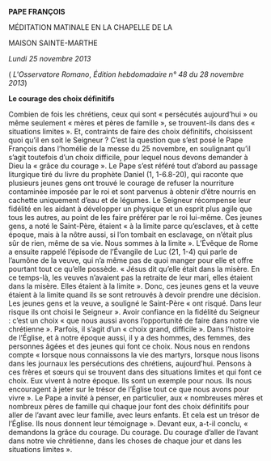**PAPE FRANÇOIS**

MÉDITATION MATINALE EN LA CHAPELLE DE LA

MAISON SAINTE-MARTHE

*Lundi 25 novembre 2013*

( *L'Osservatore Romano*, *Édition hebdomadaire n° 48 du 28 novembre 2013*)

**Le courage des choix définitifs**

Combien de fois les chrétiens, ceux qui sont « persécutés aujourd’hui » ou même seulement « mères et pères de famille », se trouvent-ils dans des « situations limites ». Et, contraints de faire des choix définitifs, choisissent quoi qu’il en soit le Seigneur ? C’est la question que s’est posé le Pape François dans l’homélie de la messe du 25 novembre, en soulignant qu’il s’agit toutefois d’un choix difficile, pour lequel nous devons demander à Dieu la « grâce du courage ». Le Pape s’est référé tout d’abord au passage liturgique tiré du livre du prophète Daniel (1, 1-6.8-20), qui raconte que plusieurs jeunes gens ont trouvé le courage de refuser la nourriture contaminée imposée par le roi et sont parvenus à obtenir d’être nourris en cachette uniquement d’eau et de légumes. Le Seigneur récompense leur fidélité en les aidant à développer un physique et un esprit plus agile que tous les autres, au point de les faire préférer par le roi lui-même. Ces jeunes gens, a noté le Saint-Père, étaient « à la limite parce qu’esclaves, et à cette époque, mais à la nôtre aussi, si l’on tombait en esclavage, on n’était plus sûr de rien, même de sa vie. Nous sommes à la limite ». L’Évêque de Rome a ensuite rappelé l’épisode de l’Évangile de Luc (21, 1-4) qui parle de l’aumône de la veuve, qui n’a même pas de quoi manger pour elle et offre pourtant tout ce qu’elle possède. « Jésus dit qu’elle était dans la misère. En ce temps-là, les veuves n’avaient pas la retraite de leur mari, elles étaient dans la misère. Elles étaient à la limite ». Donc, ces jeunes gens et la veuve étaient à la limite quand ils se sont retrouvés à devoir prendre une décision. Les jeunes gens et la veuve, a souligné le Saint-Père « ont risqué. Dans leur risque ils ont choisi le Seigneur ». Avoir confiance en la fidélité du Seigneur : c’est un choix « que nous aussi avons l’opportunité de faire dans notre vie chrétienne ». Parfois, il s’agit d’un « choix grand, difficile ». Dans l’histoire de l’Église, et à notre époque aussi, il y a des hommes, des femmes, des personnes âgées et des jeunes qui font ce choix. Nous nous en rendons compte « lorsque nous connaissons la vie des martyrs, lorsque nous lisons dans les journaux les persécutions des chrétiens, aujourd’hui. Pensons à ces frères et sœurs qui se trouvent dans des situations limites et qui font ce choix. Eux vivent à notre époque. Ils sont un exemple pour nous. Ils nous encouragent à jeter sur le trésor de l’Église tout ce que nous avons pour vivre ». Le Pape a invité à penser, en particulier, aux « nombreuses mères et nombreux pères de famille qui chaque jour font des choix définitifs pour aller de l’avant avec leur famille, avec leurs enfants. Et cela est un trésor de l’Église. Ils nous donnent leur témoignage ». Devant eux, a-t-il conclu, « demandons la grâce du courage. Du courage. Du courage d’aller de l’avant dans notre vie chrétienne, dans les choses de chaque jour et dans les situations limites ».